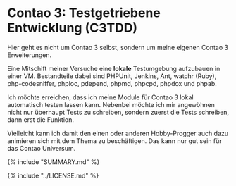# Contao 3: Testgetriebene Entwicklung (C3TDD)

Hier geht es nicht um Contao 3 selbst, sondern um meine eigenen Contao 3 Erweiterungen.

Eine Mitschift meiner Versuche eine **lokale** Testumgebung aufzubauen in einer VM. Bestandteile dabei sind PHPUnit, Jenkins, Ant, watchr (Ruby), php-codesniffer, phploc, pdepend, phpmd, phpcpd, phpdox und phpab.

Ich möchte erreichen, dass ich meine Module für Contao 3 lokal automatisch testen lassen kann. Nebenbei möchte ich mir angewöhnen nicht nur überhaupt Tests zu schreiben, sondern zuerst die Tests schreiben, dann erst die Funktion.

Vielleicht kann ich damit den einen oder anderen Hobby-Progger auch dazu animieren sich mit dem Thema zu beschäftigen. Das kann nur gut sein für das Contao Universum.

{% include "SUMMARY.md" %}

{% include "../LICENSE.md" %}
